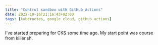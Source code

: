 ```yaml
---
title: "Control sandbox with Github Actions"
date: 2022-10-16T21:16:43+02:00
tags: [kubernetes, google_cloud, github_actions]
---
```


I've started preparing for CKS some time ago. My start point was course from killer.sh. 
